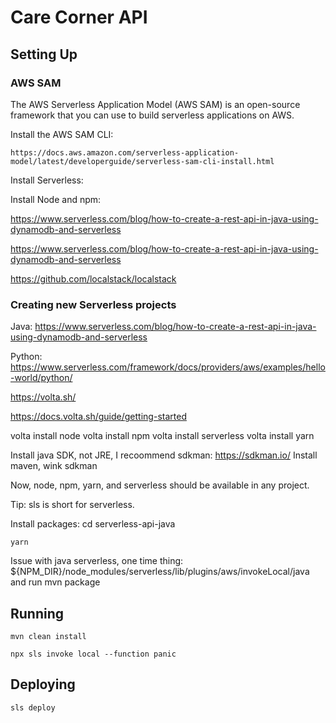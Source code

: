 # Care Corner API


## Setting Up

### AWS SAM

The AWS Serverless Application Model (AWS SAM) is an open-source framework
that you can use to build serverless applications on AWS.

Install the AWS SAM CLI:

    https://docs.aws.amazon.com/serverless-application-model/latest/developerguide/serverless-sam-cli-install.html




Install Serverless:

Install Node and npm:



https://www.serverless.com/blog/how-to-create-a-rest-api-in-java-using-dynamodb-and-serverless


 https://www.serverless.com/blog/how-to-create-a-rest-api-in-java-using-dynamodb-and-serverless


 https://github.com/localstack/localstack



### Creating new Serverless projects


Java: https://www.serverless.com/blog/how-to-create-a-rest-api-in-java-using-dynamodb-and-serverless

Python: https://www.serverless.com/framework/docs/providers/aws/examples/hello-world/python/

https://volta.sh/

  https://docs.volta.sh/guide/getting-started

  volta install node
  volta install npm
  volta install serverless
  volta install yarn

Install java SDK, not JRE, I recoommend sdkman: https://sdkman.io/
Install maven, wink sdkman

  Now, node, npm, yarn, and serverless should be available in any project.

  Tip: sls is short for serverless.


Install packages:
    cd serverless-api-java

    yarn

Issue with java serverless, one time thing:
${NPM_DIR}/node_modules/serverless/lib/plugins/aws/invokeLocal/java and run mvn package

## Running

    mvn clean install

    npx sls invoke local --function panic


## Deploying

    sls deploy

